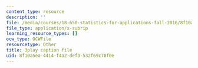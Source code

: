 ```yaml
---
content_type: resource
description: ''
file: /media/courses/18-650-statistics-for-applications-fall-2016/8f10a5ea4414f4a2def3532f69c78f0e_4HRhg4eUiMo.srt
file_type: application/x-subrip
learning_resource_types: []
ocw_type: OCWFile
resourcetype: Other
title: 3play caption file
uid: 8f10a5ea-4414-f4a2-def3-532f69c78f0e
---
```

